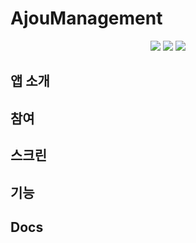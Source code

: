 # AjouManagement
<p align="center">
<img src="https://img.shields.io/badge/ANDROID-3DDC84?style=flat-square&logo=android&logoColor=white"/></a>
<img src="https://img.shields.io/badge/JAVA-FFD400?style=flat-square&logo=Java&logoColor=white"/></a>
<img src="https://img.shields.io/badge/ANDROID STUDIO-3DDC84?style=flat-square&logo=androidstudio&logoColor=white"/></a>
</p>

## 앱 소개

## 참여

## 스크린

## 기능

## Docs
